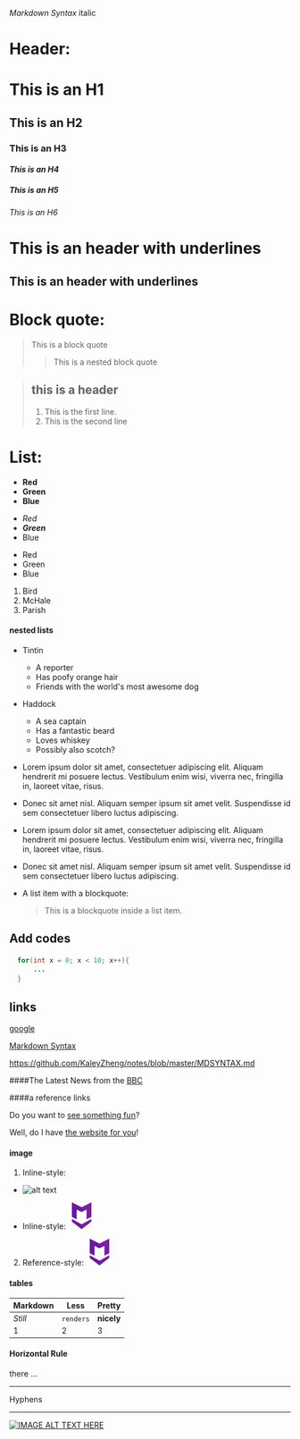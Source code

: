 _Markdown Syntax_    italic

Header:
=======
# This is an H1
## This is an H2
### This is an H3
#### _This is an H4_
##### This is an H5
###### This is an H6

This is an header with underlines
=================================
This is an header with underlines
---------------------------------


Block quote:
===========
> This is a block quote
>> This is a nested block quote

>## this is a header
>
>1. This is the first line.
>2. This is the second line


List:
======
* **Red**
* **Green**
* **Blue**

+ _Red_
+ **_Green_**
+ Blue

- Red
- Green
- Blue

1. Bird
2. McHale
3. Parish


#### nested lists
* Tintin
  * A reporter
  * Has poofy orange hair
  * Friends with the world's most awesome dog
* Haddock
  * A sea captain
  * Has a fantastic beard
  * Loves whiskey
  * Possibly also scotch?



*   Lorem ipsum dolor sit amet, consectetuer adipiscing elit.
    Aliquam hendrerit mi posuere lectus. Vestibulum enim wisi,
    viverra nec, fringilla in, laoreet vitae, risus.
*   Donec sit amet nisl. Aliquam semper ipsum sit amet velit.
    Suspendisse id sem consectetuer libero luctus adipiscing.



*   Lorem ipsum dolor sit amet, consectetuer adipiscing elit.
Aliquam hendrerit mi posuere lectus. Vestibulum enim wisi,
viverra nec, fringilla in, laoreet vitae, risus.
*   Donec sit amet nisl. Aliquam semper ipsum sit amet velit.
Suspendisse id sem consectetuer libero luctus adipiscing.



*   A list item with a blockquote:

    > This is a blockquote
    > inside a list item.

## Add codes
```java
  for(int x = 0; x < 10; x++){
      ...
  }
```


## links
[google](http://www.google.com.au)

[Markdown Syntax](MDSYNTAX.md)

https://github.com/KaleyZheng/notes/blob/master/MDSYNTAX.md

####The Latest News from the [BBC](http://www.bbc.com/news)



####a reference links

Do you want to [see something fun][a fun place]?

Well, do I have [the website for you][another fun place]!

[a fun place]: http://www.zombo.com
[another fun place]: http://www.stumbleupon.com


#### image
1. Inline-style:
* ![alt text](http://octodex.github.com/images/octdrey-catburn.jpg)

* Inline-style:
![alt text](https://github.com/adam-p/markdown-here/raw/master/src/common/images/icon48.png "Logo Title Text 1")



2. Reference-style:
![alt text][logo]

[logo]: https://github.com/adam-p/markdown-here/raw/master/src/common/images/icon48.png "Logo Title Text 2"


#### tables
Markdown | Less | Pretty
--- | --- | ---
*Still* | `renders` | **nicely**
1 | 2 | 3


#### Horizontal Rule
there ...
___
Hyphens
***


[![IMAGE ALT TEXT HERE](http://img.youtube.com/vi/YOUTUBE_VIDEO_ID_HERE/0.jpg)](http://www.youtube.com/watch?v=YOUTUBE_VIDEO_ID_HERE)
